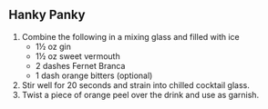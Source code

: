 ## Hanky Panky

1. Combine the following in a mixing glass and filled with ice
	- 1½ oz gin
	- 1½ oz sweet vermouth
	- 2 dashes Fernet Branca
	- 1 dash orange bitters (optional)
2. Stir well for 20 seconds and strain into chilled cocktail glass. 
3. Twist a piece of orange peel over the drink and use as garnish.
